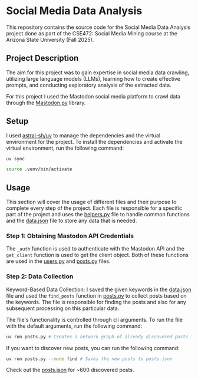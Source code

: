 # Social Media Data Analysis

This repository contains the source code for the Social Media Data Analysis project done as part of the CSE472: Social Media Mining course at the Arizona State University (Fall 2025).

## Project Description

The aim for this project was to gain expertise in social media data crawling, utilizing large language models
(LLMs), learning how to create effective prompts, and conducting exploratory analysis of the extracted
data.

For this project I used the Mastodon social media platform to crawl data through the [Mastodon.py](https://mastodonpy.readthedocs.io/en/stable/) library.

## Setup

I used [astral-sh/uv](https://docs.astral.sh/uv/) to manage the dependencies and the virtual environment for the project. To install the dependencies and activate the virtual environment, run the following command:

```bash
uv sync

source .venv/bin/activate
```

## Usage

This section will cover the usage of different files and their purpose to complete every step of the project. Each file is responsible for a specific part of the project and uses the [helpers.py](helpers.py) file to handle common functions and the [data.json](data.json) file to store any data that is needed.

### Step 1: Obtaining Mastodon API Credentials

The `_auth` function is used to authenticate with the Mastodon API and the `get_client` function is used to get the client object. Both of these functions are used in the [users.py](users.py) and [posts.py](posts.py) files.

### Step 2: Data Collection

Keyword-Based Data Collection: I saved the given keywords in the [data.json](data.json) file and used the `find_posts` function in [posts.py](posts.py) to collect posts based on the keywords. The file is responsible for finding the posts and also for any subsequent processing on this particular data.

The file's functionality is controlled through cli arguments. To run the file with the default arguments, run the following command:

```bash
uv run posts.py # Creates a network graph of already discovered posts in posts_network.gexf
```

If you want to discover new posts, you can run the following command:

```bash
uv run posts.py --mode find # Saves the new posts to posts.json
```

Check out the [posts.json](posts.json) for ~600 discovered posts.
